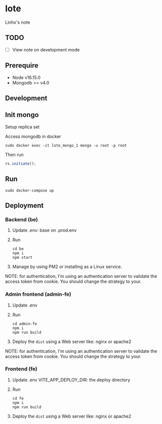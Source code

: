 # lote

Linhx's note

## TODO

- [ ] View note on development mode

## Prerequire

- Node v16.15.0
- Mongodb >= v4.0

## Development

## Init mongo

Setup replica set

Access mongodb in docker

```shell
sudo docker exec -it lote_mongo_1 mongo -u root -p root
```

Then run

```javascript
rs.initiate();
```

## Run

```shell
sudo docker-compose up
```

## Deployment

### Backend (be)

1. Update .env: base on .prod.env

2. Run

    ```shell
    cd be
    npm i
    npm start
    ```

3. Manage by using PM2 or installing as a Linux service.

NOTE: for authentication, I'm using an authentication server to validate the access token from cookie.
You should change the strategy to your.

### Admin frontend (admin-fe)

1. Update .env

2. Run

    ```shell
    cd admin-fe
    npm i
    npm run build
    ```

3. Deploy the `dist` using a Web server like: nginx or apache2

NOTE: for authentication, I'm using an authentication server to validate the access token from cookie.
You should change the strategy to your.

### Frontend (fe)

1. Update .env
    VITE_APP_DEPLOY_DIR: the deploy directory

2. Run

    ```shell
    cd fe
    npm i
    npm run build
    ```

3. Deploy the `dist` using a Web server like: nginx or apache2
